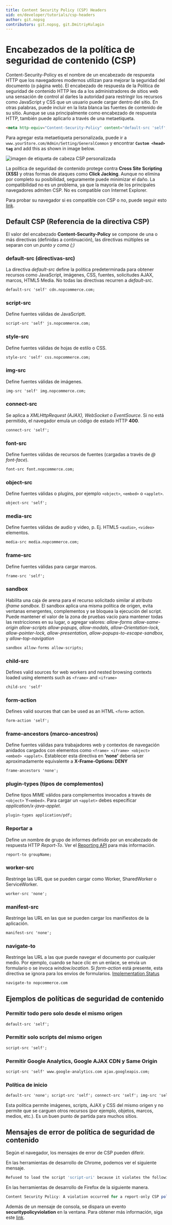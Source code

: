 ```yaml
---
title: Content Security Policy (CSP) Headers
uid: en/developer/tutorials/csp-headers
author: git.nopsg
contributors: git.nopsg, git.DmitriyKulagin
---
```


# Encabezados de la política de seguridad de contenido (CSP)

Content-Security-Policy es el nombre de un encabezado de respuesta HTTP que los navegadores modernos utilizan para mejorar la seguridad del documento (o página web). El encabezado de respuesta de la Política de seguridad de contenido HTTP les da a los administradores de sitios web una sensación de control al darles la autoridad para restringir los recursos como JavaScript y CSS que un usuario puede cargar dentro del sitio. En otras palabras, puede incluir en la lista blanca las fuentes de contenido de su sitio. Aunque se usa principalmente como encabezado de respuesta HTTP, también puede aplicarlo a través de una metaetiqueta.

```html
<meta http-equiv="Content-Security-Policy" content="default-src 'self'; img-src 'self' https://img.nopcommerce.com; object-src 'none'; script-src 'self'; style-src 'self'; frame-ancestors 'self'; base-uri 'self'; form-action 'self';">
```

Para agregar esta metaetiqueta personalizada, puede ir a `www.yourStore.com/Admin/Setting/GeneralCommon` y encontrar **`Custom <head> tag`** and add this as shown in image below.

![imagen de etiqueta de cabeza CSP personalizada](_static/csp-headers/custom-csp-head-tag.png)

La política de seguridad de contenido protege contra **Cross Site Scripting (XSS)** y otras formas de ataques como **Click Jacking**. Aunque no elimina por completo su posibilidad, seguramente puede minimizar el daño. La compatibilidad no es un problema, ya que la mayoría de los principales navegadores admiten CSP. No es compatible con Internet Explorer.

Para probar su navegador si es compatible con CSP o no, puede seguir esto [link](https://content-security-policy.com/browser-test/).

## Default CSP (Referencia de la directiva CSP)

El valor del encabezado **Content-Security-Policy** se compone de una o más directivas (definidas a continuación), las directivas múltiples se separan con un *punto y coma (;)*

### default-src (directivas-src) 

La directiva *default-src* define la política predeterminada para obtener recursos como JavaScript, imágenes, CSS, fuentes, solicitudes AJAX, marcos, HTML5 Media. No todas las directivas recurren a *default-src*.

```html
default-src 'self' cdn.nopcommerce.com;
```

### script-src

Define fuentes válidas de JavaScriptt.

```html
script-src 'self' js.nopcommerce.com;
```

### style-src

Define fuentes válidas de hojas de estilo o CSS.

```html
style-src 'self' css.nopcommerce.com;
```

### img-src

Define fuentes válidas de imágenes.

```html
img-src 'self' img.nopcommerce.com;
```

### connect-src

Se aplica a *XMLHttpRequest (AJAX), WebSocket o EventSource*. Si no está permitido, el navegador emula un código de estado HTTP **400**.

```html
connect-src 'self';
```

### font-src

Define fuentes válidas de recursos de fuentes (cargadas a través de *@ font-face*).

```html
font-src font.nopcommerce.com;
```

### object-src

Define fuentes válidas o plugins, por ejemplo `<object>`, `<embed>` o `<applet>`.

```html
object-src 'self';
```

### media-src

Define fuentes válidas de audio y video, p. Ej. HTML5 `<audio>`, `<video>` elementos.

```html
media-src media.nopcommerce.com;
```

### frame-src

Define fuentes válidas para cargar marcos.

```html
frame-src 'self';
```

### sandbox

Habilita una caja de arena para el recurso solicitado similar al atributo *iframe sandbox*. El sandbox aplica una misma política de origen, evita ventanas emergentes, complementos y se bloquea la ejecución del script. Puede mantener el valor de la zona de pruebas vacío para mantener todas las restricciones en su lugar, o agregar valores: *allow-forms allow-same-origin allow-scripts allow-popups, allow-modals, allow-Orientation-lock, allow-pointer-lock, allow-presentation, allow-popups-to-escape-sandbox,* y *allow-top-navigation*

```html
sandbox allow-forms allow-scripts;
```

### child-src

Defines valid sources for web workers and nested browsing contexts loaded using elements such as `<frame>` and `<iframe>`

```html
child-src 'self'
```

### form-action

Defines valid sources that can be used as an HTML `<form>` action.

```html
form-action 'self';
```

### frame-ancestors (marco-ancestros)

Define fuentes válidas para trabajadores web y contextos de navegación anidados cargados con elementos como `<frame> <iframe> <object> <embed> <applet>`. Establecer esta directiva en **'none'** debería ser aproximadamente equivalente a **X-Frame-Options: DENY**

```html
frame-ancestors 'none';
```

### plugin-types (tipos de complementos)

Define tipos MIME válidos para complementos invocados a través de `<object>` Y`<embed>`. Para cargar un `<applet>` debes especificar *application/x-java-applet*.

```html
plugin-types application/pdf;
```

### Reportar a

Define un nombre de grupo de informes definido por un encabezado de respuesta HTTP *Report-To*. Ver el [Reporting API](https://w3c.github.io/reporting/) para más información.

```html
report-to groupName;
```

### worker-src

Restringe las URL que se pueden cargar como Worker, SharedWorker o ServiceWorker.

```html
worker-src 'none';
```

### manifest-src

Restringe las URL en las que se pueden cargar los manifiestos de la aplicación.

```html
manifest-src 'none';
```

### navigate-to

Restringe las URL a las que puede navegar el documento por cualquier medio. Por ejemplo, cuando se hace clic en un enlace, se envía un formulario o se invoca *window.location*. Si *form-action* está presente, esta directiva se ignora para los envíos de formularios. [Implementation Status](https://www.chromestatus.com/features/6457580339593216)

```html
navigate-to nopcommerce.com
```

## Ejemplos de políticas de seguridad de contenido

### Permitir todo pero solo desde el mismo origen

```html
default-src 'self';
```

### Permitir solo scripts del mismo origen

```html
script-src 'self';
```

### Permitir Google Analytics, Google AJAX CDN y Same Origin

```html
script-src 'self' www.google-analytics.com ajax.googleapis.com;
```

### Política de inicio

```html
default-src 'none'; script-src 'self'; connect-src 'self'; img-src 'self'; style-src 'self';
```

Esta política permite imágenes, scripts, AJAX y CSS del mismo origen y no permite que se carguen otros recursos (por ejemplo, objetos, marcos, medios, etc.). Es un buen punto de partida para muchos sitios.

## Mensajes de error de política de seguridad de contenido

Según el navegador, los mensajes de error de CSP pueden diferir.

En las herramientas de desarrollo de Chrome, podemos ver el siguiente mensaje.

```js
Refused to load the script 'script-uri' because it violates the following Content Security Policy directive: "your CSP directive".
```

En las herramientas de desarrollo de Firefox de la siguiente manera.

```js
Content Security Policy: A violation occurred for a report-only CSP policy ("An attempt to execute inline scripts has been blocked"). The behavior was allowed, and a CSP report was sent.
```

Además de un mensaje de consola, se dispara un evento **securitypolicyviolation** en la ventana. Para obtener más información, siga este [link](https://www.w3.org/TR/CSP2/#firing-securitypolicyviolationevent-events.).

